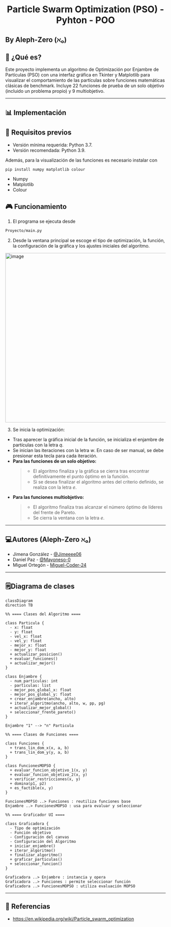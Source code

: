# <h1 align="center">Particle Swarm Optimization (PSO) - Pyhton - POO</h1>
## By Aleph-Zero (ℵ₀)

## 📂 ¿Qué es?

Este proyecto implementa un algoritmo de Optimización por Enjambre de Partículas (PSO) con una interfaz gráfica en Tkinter y Matplotlib para visualizar el comportamiento de las partículas sobre funciones matemáticas clásicas de benchmark. Incluye 22 funciones de prueba de un solo objetivo (incluido un problema propio) y 9 multiobjetivo.

---

## 📊 Implementación

## 🧩 Requisitos previos

- Versión mínima requerida: Python 3.7.
- Versión recomendada: Python 3.9.

Además, para la visualización de las funciones es necesario instalar con
```cmd
pip install numpy matplotlib colour
```
- Numpy
- Matplotlib
- Colour

## 🎮 Funcionamiento 

1. El programa se ejecuta desde 
```cmd
Proyecto/main.py
```
2. Desde la ventana principal se escoge el tipo de optimización, la función, la configuración de la gráfica y los ajustes iniciales del algoritmo.
<img width="1002" height="532" alt="image" src="https://github.com/user-attachments/assets/6e14b5f5-358a-408d-9abd-983a43b7ca2f" />


3. Se inicia la optimización:

- Tras aparecer la gráfica inicial de la función, se inicializa  el enjambre de partículas con la letra *q*.
- Se inician las iteraciones con la letra *w*. En caso de ser manual, se debe presionar esta tecla para cada iteración.
- **Para las funciones de un solo objetivo:**
  > - El algoritmo finaliza y la gráfica se cierra tras encontrar definitivamente el punto óptimo en la función.
  > - Si se desea finalizar el algoritmo antes del criterio definido, se realiza con la letra *e*.
- **Para las funciones multiobjetivo:**
  > - El algoritmo finaliza tras alcanzar el número óptimo de líderes del frente de Pareto.
  > - Se cierra la ventana con la letra *e*.

---

## 💻Autores (Aleph-Zero ℵ₀)

- Jimena González - [@Jimeeee06](https://github.com/Jimeeee06)
- Daniel Paz - [@Mayoneso-0](https://github.com/Mayoneso-0)
- Miguel Ortegón - [Miguel-Coder-24](https://github.com/Miguel-Coder-24)

---

## 🗒️Diagrama de clases


```mermaid
classDiagram
direction TB

%% ==== Clases del Algoritmo ====

class Particula {
  - x: float
  - y: float
  - vel_x: float
  - vel_y: float
  - mejor_x: float
  - mejor_y: float
  + actualizar_posicion()
  + evaluar_funciones()
  + actualizar_mejor()
}

class Enjambre {
  - num_particulas: int
  - particulas: list
  - mejor_pos_global_x: float
  - mejor_pos_global_y: float
  + crear_enjambre(ancho, alto)
  + iterar_algoritmo(ancho, alto, w, pp, pg)
  + actualizar_mejor_global()
  + seleccionar_frente_pareto()
}

Enjambre "1" --> "n" Particula

%% ==== Clases de Funciones ====

class Funciones {
  + trans_lin_dom_x(x, a, b)
  + trans_lin_dom_y(y, a, b)
}

class FuncionesMOPSO {
  + evaluar_funcion_objetivo_1(x, y)
  + evaluar_funcion_objetivo_2(x, y)
  + verificar_restricciones(x, y)
  + domina(p1, p2)
  + es_factible(x, y)
}

FuncionesMOPSO ..> Funciones : reutiliza funciones base
Enjambre ..> FuncionesMOPSO : usa para evaluar y seleccionar

%% ==== Graficador UI ====

class Graficadora {
  - Tipo de optimización
  - Función objetivo
  - Configuración del canvas
  - Configuración del Algoritmo
  + iniciar_enjambre()
  + iterar_algoritmo()
  + finalizar_algoritmo()
  + graficar_particulas()
  + seleccionar_funcion()
}

Graficadora ..> Enjambre : instancia y opera
Graficadora ..> Funciones : permite seleccionar función
Graficadora ..> FuncionesMOPSO : utiliza evaluación MOPSO
```

---

## 🧮 Referencias

- https://en.wikipedia.org/wiki/Particle_swarm_optimization
